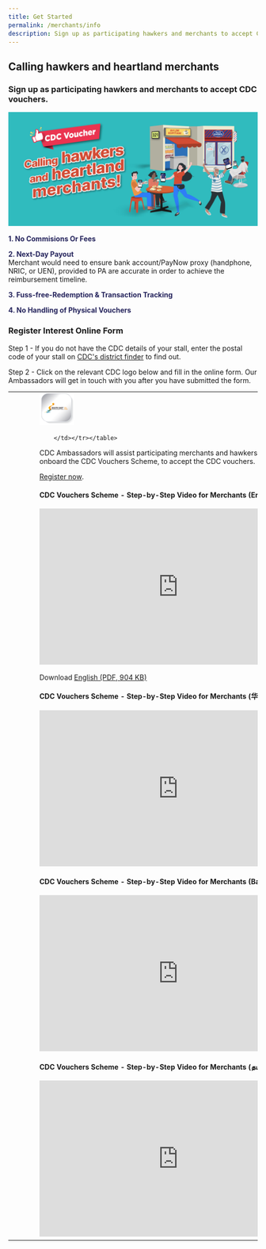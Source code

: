 ```yaml
---
title: Get Started
permalink: /merchants/info
description: Sign up as participating hawkers and merchants to accept CDC vouchers.
---
```

## Calling hawkers and heartland merchants

### Sign up as participating hawkers and merchants to accept CDC vouchers.

![Alt text for image on Isomer site](/images/merchants/merchant-banner.jpg)

<p><span style="color: rgb(37, 36, 92);"><strong>1. No Commisions Or Fees</strong></span></p>
<p><span style="color: rgb(37, 36, 92);"><strong>2. Next-Day Payout</strong></span><br />Merchant would need to ensure bank account/PayNow proxy (handphone, NRIC, or UEN), provided to PA are accurate in order to achieve the reimbursement timeline.</p>
<p><span style="color: rgb(37, 36, 92);"><strong>3. Fuss-free-Redemption &amp; Transaction Tracking</strong></span></p>
<p><span style="color:rgb(37, 36, 92);"><strong>4. No Handling of Physical Vouchers</strong></span></p>


### Register Interest Online Form

Step 1 - If you do not have the CDC details of your stall, enter the postal code of your stall on [CDC's district finder](https://www.cdc.gov.sg/about-cdc/information-on-the-five-districts) to find out.

Step 2 - Click on the relevant CDC logo below and fill in the online form. Our Ambassadors will get in touch with you after you have submitted the form.

<table >
  <tr>
    <td>    
                    <a href="https://go.gov.sg/csmerchantreg" target="_blank">
                    <img src="/images/cdc-button.png" alt="Register Interest Form for Central Singapore CDC" style="width:70px !important;height:66px !important;" />											
                    </a>
		</td><td>
                    <a href="https://go.gov.sg/nwmerchantreg" target="_blank">
                        <img src="/images/nw-button.png" alt="Register Interest Form for North West CDC" style="width:70px !important;height:66px !important;" />			
                    </a>
         </td><td>       
                    <a href="https://go.gov.sg/nemerchantreg" target="_blank">
                        <img src="/images/ne-button.png" alt="Register Interest Form for North East CDC" style="width:70px !important;height:66px !important;" />			
                    </a>
    </td><td>            
                    <a href="https://go.gov.sg/swmerchantreg" target="_blank">
                        <img src="/images/sw-button.png" alt="Register Interest Form for South West CDC" style="width:70px !important;height:66px !important;" />			
                    </a>
       </td><td>         
                    <a href="https://go.gov.sg/semerchantreg" target="_blank">
                         <img src="/images/se-button.png" alt="Register Interest Form for South East CDC" style="width:70px !important;height:66px !important;" />			
                    </a>
                
		</td></tr></table>



CDC Ambassadors will assist participating merchants and hawkers to successfully onboard the CDC Vouchers Scheme, to accept the CDC vouchers.




[Register now](/merchants/redeemsg-app).

#### CDC Vouchers Scheme - Step-by-Step Video for Merchants (English)
<iframe width="560" height="315" src="https://www.youtube.com/embed/cQGlktNKq3s" title="YouTube video player" frameborder="0" allow="accelerometer; autoplay; clipboard-write; encrypted-media; gyroscope; picture-in-picture" allowfullscreen></iframe>

Download [English (PDF, 904 KB)](/files/Merchants%20-%20English.pdf)

#### CDC Vouchers Scheme - Step-by-Step Video for Merchants (华文)
<iframe width="560" height="315" src="https://www.youtube.com/embed/2l6hem1eMps" title="YouTube video player" frameborder="0" allow="accelerometer; autoplay; clipboard-write; encrypted-media; gyroscope; picture-in-picture" allowfullscreen></iframe>

#### CDC Vouchers Scheme - Step-by-Step Video for Merchants (Bahasa Melayu)
<iframe width="560" height="315" src="https://www.youtube.com/embed/WlXbDqiPN6k" title="YouTube video player" frameborder="0" allow="accelerometer; autoplay; clipboard-write; encrypted-media; gyroscope; picture-in-picture" allowfullscreen></iframe>

#### CDC Vouchers Scheme - Step-by-Step Video for Merchants (தமிழ்)
<iframe width="560" height="315" src="https://www.youtube.com/embed/NGkGTUoF1BE" title="YouTube video player" frameborder="0" allow="accelerometer; autoplay; clipboard-write; encrypted-media; gyroscope; picture-in-picture" allowfullscreen></iframe>